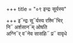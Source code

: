 +++
title = "०९ इन्द्रः सूर्यस्य"

+++
इ᳓न्द्रः सू᳓र्यस्य रश्मि᳓भिर्  
नि᳓ अर्शसान᳓म् ओषति  
अग्नि᳓र् व᳓नेव सासहिः᳓ प्र᳓ वावृधे